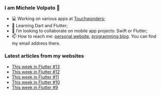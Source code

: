 ### I am Michele Volpato 👋

- 💻 Working on various apps at [Touchwonders](https://touchwonders.com);
- 🌱 Learning Dart and Flutter;
- 📱 I’m looking to collaborate on mobile app projects: Swift or Flutter;
- 📫 How to reach me: [personal website](https://volpato.nl), [programming blog](https://ishouldgotosleep.com). You can find my email address there.

### Latest articles from my websites

<!-- BLOG-POST-LIST:START -->
- [This week in Flutter #13](https://ishouldgotosleep.com/this-week-in-flutter-13/)
- [This week in Flutter #12](https://ishouldgotosleep.com/this-week-in-flutter-12/)
- [This week in Flutter #11](https://ishouldgotosleep.com/this-week-in-flutter-11/)
- [This week in Flutter #10](https://ishouldgotosleep.com/this-week-in-flutter-10/)
- [This week in Flutter #9](https://ishouldgotosleep.com/this-week-in-flutter-9/)
<!-- BLOG-POST-LIST:END -->
